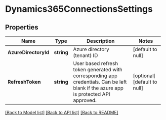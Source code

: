 # Dynamics365ConnectionsSettings

## Properties
Name | Type | Description | Notes
------------ | ------------- | ------------- | -------------
**AzureDirectoryId** | **string** | Azure directory (tenant) ID | [default to null]
**RefreshToken** | **string** | User based refresh token generated with corresponding app credentials. Can be left blank if the azure app is protected API approved. | [optional] [default to null]

[[Back to Model list]](../README.md#documentation-for-models) [[Back to API list]](../README.md#documentation-for-api-endpoints) [[Back to README]](../README.md)

